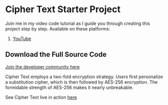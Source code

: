 # Cipher Text Starter Project

Join me in my video code tutorial as I guide you through creating this project step by step. Available on these platforms:
1. [YouTube](https://youtu.be/dec_kucIw0s)


## Download the Full Source Code
[Join the developer community here](https://www.patreon.com/posts/cipher-text-html-115649500)

Cipher Text employs a two-fold encryption strategy. Users first personalize a substitution cipher, which is then followed by AES-256 encryption. The formidable strength of AES-256 makes it nearly unbreakable.

See Cipher Text live in action [here](https://www.jonathan-gillman.com/cipher-text.html)